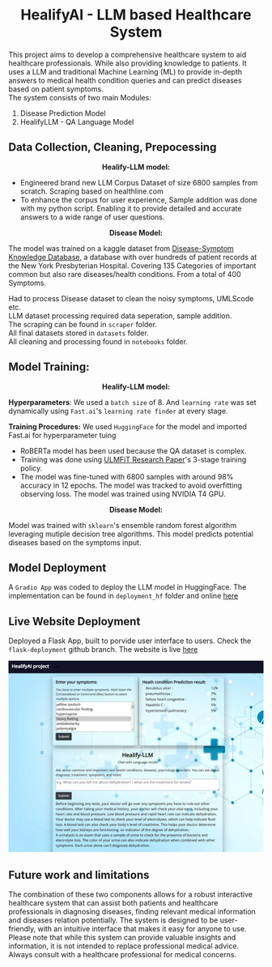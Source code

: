 
<h1 align="center">HealifyAI - LLM based Healthcare System</h1>

This project aims to develop a comprehensive healthcare system to aid healthcare professionals. While also providing knowledge to patients. It uses a LLM and traditional Machine Learning (ML) to provide in-depth answers to medical health condition queries and can predict diseases based on patient symptoms.<br>
The system consists of two main Modules:
1. Disease Prediction Model
2. HealifyLLM - QA Language Model
<!-- GETTING STARTED <br> -->


 
## Data Collection, Cleaning, Prepocessing
<div align="center">  <strong> Healify-LLM model: </strong> </div> 

* Engineered brand new LLM Corpus Dataset of size 6800 samples from scratch. Scraping based on healthline.com
* To enhance the corpus for user experience, Sample addition was done with my python script. Enabling it to provide detailed and accurate answers to a wide range of user questions.  <br>
<!-- The LLM is trained on my from-scratch scraped corpus dataset(based on healthline.com ) of medical queries & professional solutions
to enhance the corpus for user experience, Sample addition was done with python script .
first urls scraping was done from google
enabling it to provide detailed and accurate answers to a wide range of medical questions. -->

<div align="center">  <strong> Disease Model: </strong> </div> 

The model was trained on a kaggle dataset from [Disease-Symptom Knowledge Database](https://people.dbmi.columbia.edu/~friedma/Projects/DiseaseSymptomKB), a database with over hundreds of patient records at the New York Presbyterian Hospital. Covering 135 Categories of important common but also rare diseases/health conditions. From a total of 400 Symptoms. <br>

Had to process Disease dataset to clean the noisy symptoms, UMLScode etc. <br>
LLM dataset processing required data seperation, sample addition.<br>
The scraping can be found in `scraper` folder. <br> 
All final datasets stored in `datasets` folder. <br> 
All cleaning and processing found in `notebooks` folder. 
 <!-- files 
The massive NLP data were scraped with scraper/nlp_dataset_scraper.py and stored in scraper/quote-nlp-dataset-scraped.csv. I employed an effecient tracking management system for scrap of massive NLP data to prevent data loss.  -->



## Model Training:
<div align="center">  <strong> Healify-LLM model: </strong> </div> 

__Hyperparameters__: We used a `batch size` of 8. And `learning rate` was set dynamically using `Fast.ai`'s `learning rate finder` at every stage. <br>

__Training Procedures:__ We used `HuggingFace` for the model and imported Fast.ai for hyperparameter tuing
* RoBERTa model has been used because the QA dataset is complex.
* Training was done using [ULMFiT Research Paper](https://arxiv.org/abs/1801.06146)'s 3-stage training policy.
* The model was fine-tuned with 6800 samples with around 98% accuracy in 12 epochs. The model was tracked to avoid overfitting observing loss. The model was trained using NVIDIA T4 GPU.  <br> 

<div align="center">  <strong> Disease Model: </strong> </div> 

Model was trained with `sklearn`'s ensemble random forest algorithm leveraging mutiple decision tree algorithms. This model predicts potential diseases based on the symptoms input.<br>



## Model Deployment
A `Gradio App` was coded to deploy the LLM model in HuggingFace. The implementation can be found in `deployment_hf` folder and online [here](https://huggingface.co/spaces/tanvir-ishraq/healifyLLM-classifier)




## Live Website Deployment
Deployed a Flask App, built to porvide user interface to users. Check the `flask-deployment` github branch. The website is live [here](healifyai-llm.onrender.com) 

<img src = "github_img/server_delpoy.png" width="1130" >




## Future work and limitations
The combination of these two components allows for a robust interactive healthcare system that can assist both patients and healthcare professionals in diagnosing diseases, finding relevant medical information and diseases relation potentially. The system is designed to be user-friendly, with an intuitive interface that makes it easy for anyone to use. 
Please note that while this system can provide valuable insights and information, it is not intended to replace professional medical advice. Always consult with a healthcare professional for medical concerns.

<!--
Disease Prediction Model: This component uses traditional ML algorithm to predict potential diseases based on the symptoms input by the user. Covering a total of 135 categories of common and as well as rare yet important health conditions, diseases, psychology disorders such as diabetes, dehydration, depression, bipolar disorder, HIV, breast cancer, stroke, pneumonia, flu, asthma, obesity and so on. The model is trained on a large dataset of hundreds to thousands of patient records (denoted by frequency in dataset) to ensure reliable predictions based on NY Hospital based [Disease-Symptom Knowledge Database](https://people.dbmi.columbia.edu/~friedma/Projects/DiseaseSymptomKB/). 

QA Language Model: This component uses a Language Model (LLM) to answer medical queries from users. The LLM is trained on my from-scratch scraped then enhanced corpus dataset of medical queries & professional solutions, enabling it to provide detailed and accurate answers to a wide range of medical questions. Sample addition was done to enhance the dataset for user experience. Covering urgent topics of diagnosis, treatment, prevention, causes, risks, complications, details of symptoms, disease description.

The combination of these two components allows for a robust interactive healthcare system that can assist both patients and healthcare professionals in diagnosing diseases, finding relevant medical information and diseases relation potentially. The system is designed to be user-friendly, with an intuitive interface that makes it easy for anyone to use. -->



